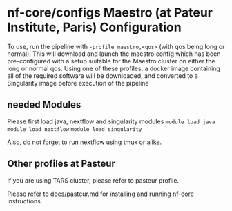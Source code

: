 # nf-core/configs Maestro (at Pateur Institute, Paris) Configuration

To use, run the pipeline with `-profile maestro,<qos>` (with qos being long or normal). This will download and launch the maestro.config which has been pre-configured with a setup suitable for the Maestro cluster on either the long or normal qos.
Using one of these profiles, a docker image containing all of the required software will be downloaded, and converted to a Singularity image before execution of the pipeline

## needed Modules

Please first load java, nextflow and singularity modules
`module load java`
`module load nextflow`
`module load singularity`

Also, do not forget to run nextflow using tmux or alike.

## Other profiles at Pasteur

If you are using TARS cluster, please refer to pasteur profile.

Please refer to docs/pasteur.md for installing and running nf-core instructions.
